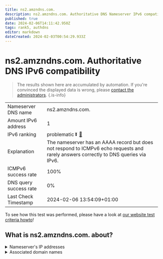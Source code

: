 ```yaml
---
title: ns2.amzndns.com.
description: ns2.amzndns.com. Authoritative DNS Nameserver IPv6 compatibility
published: true
date: 2024-02-06T14:11:42.950Z
tags: rank5, authdns
editor: markdown
dateCreated: 2024-02-03T00:54:29.933Z
---
```


# ns2.amzndns.com. Authoritative DNS IPv6 compatibility

> The results shown here are accumulated by automation. If you're convinced the displayed data is wrong, please [contact the administrators](/howto/chat). 
{.is-info}




|   |   |
| - | - |
| Nameserver DNS name | ns2.amzndns.com.
| Amount IPv6 address | 1
| IPv6 ranking | problematic :arrow_double_down: [🔗](/howto/ranking) |
| Explanation | The nameserver has an AAAA record but does not respond to ICMPv6 echo requests and rarely answers correctly to DNS queries via IPv6. |
| ICMPv6 success rate | 100%|
| DNS query success rate | 0% |
| Last Check Timestamp | 2024-02-06 13:54:09+01:00 |

To see how this test was performed, please have a look at [our website test criteria howto](/howto/testcriteria/authdns)!


## What is ns2.amzndns.com. about?




<details>
<summary>Nameserver's IP addresses</summary>

2610:a1:1016::10

</details>



<details>
<summary>Associated domain names</summary>

music.amazon.com

www.amazon.co.uk

www.imdb.com

</details>
